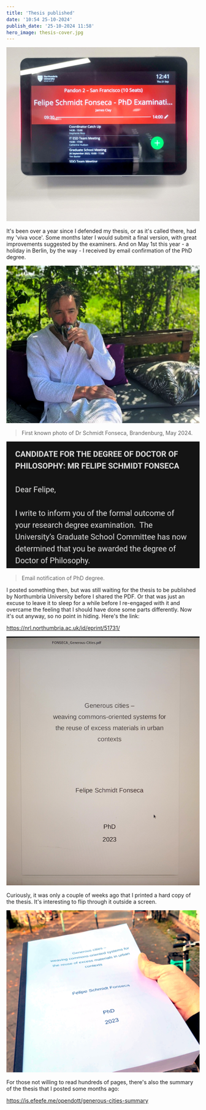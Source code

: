 ```yaml
---
title: 'Thesis published'
date: '10:54 25-10-2024'
publish_date: '25-10-2024 11:58'
hero_image: thesis-cover.jpg
---
```


![viva](viva.jpg "viva")

It's been over a year since I defended my thesis, or as it's called there, had my 'viva voce'. Some months later I would submit a final version, with great improvements suggested by the examiners. And on May 1st this year - a holiday in Berlin, by the way - I received by email confirmation of the PhD degree.

![DrSchmidtFonseca](DrSchmidtFonseca.jpg "DrSchmidtFonseca")

> First known photo of Dr Schmidt Fonseca, Brandenburg, May 2024.

![notification](notification.jpg "notification")

> Email notification of PhD degree.

I posted something then, but was still waiting for the thesis to be published by Northumbria University before I shared the PDF. Or that was just an excuse to leave it to sleep for a while before I re-engaged with it and overcame the feeling that I should have done some parts differently. Now it's out anyway, so no point in hiding. Here's the link:

https://nrl.northumbria.ac.uk/id/eprint/51731/

![submitted](submitted.jpg "submitted")

Curiously, it was only a couple of weeks ago that I printed a hard copy of the thesis. It's interesting to flip through it outside a screen. 

![thesis-cover](thesis-cover.jpg "thesis-cover")

For those not willing to read hundreds of pages, there's also the summary of the thesis that I posted some months ago:

https://is.efeefe.me/opendott/generous-cities-summary
